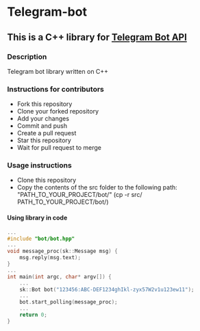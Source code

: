 # Telegram-bot

## This is a C++ library for [Telegram Bot API](https://core.telegram.org/bots/api)

### Description
Telegram bot library written on C++

### Instructions for contributors
- Fork this repository
- Clone your forked repository
- Add your changes
- Commit and push
- Create a pull request
- Star this repository
- Wait for pull request to merge

### Usage instructions
- Clone this repository
- Copy the contents of the src folder to the following path: "PATH_TO_YOUR_PROJECT/bot/" (cp -r src/ PATH_TO_YOUR_PROJECT/bot/)

#### Using library in code

```C++
...
#include "bot/bot.hpp"
...
void message_proc(sk::Message msg) {
    msg.reply(msg.text);
}
...
int main(int argc, char* argv[]) {
    ...
    sk::Bot bot("123456:ABC-DEF1234ghIkl-zyx57W2v1u123ew11");
    ...
    bot.start_polling(message_proc);
    ...
    return 0;
}

```
